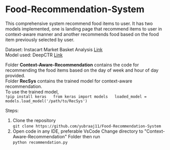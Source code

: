 # Food-Recommendation-System
This comprehensive system recommend food items to user. It has two models implemented, one is landing page that recommend items to user in context-aware manner and another recommends food based on the food item previously selected by user.

Dataset: Instacart Market Basket Analysis [Link](https://www.kaggle.com/competitions/instacart-market-basket-analysis)  
Model used: DeepCTR [Link](https://github.com/shenweichen/DeepCTR)

Folder **Context-Aware-Recommendation** contains the code for recommending the food items based on the day of week and hour of day provided.  
Folder **RecSys** contains the trained model for context-aware recommendation.  
To use the trained model,  
`
!pip install keras  
from keras import models  
loaded_model = models.load_model('/path/to/RecSys')  
`

Steps:
1. Clone the repository  
`git clone https://github.com/yubraaj11/Food-Recommendation-System`  
2. Open code in any IDE, preferable VsCode
Change directory to "Context-Aware-Recommendation" Folder then run  
`python recommendation.py`
